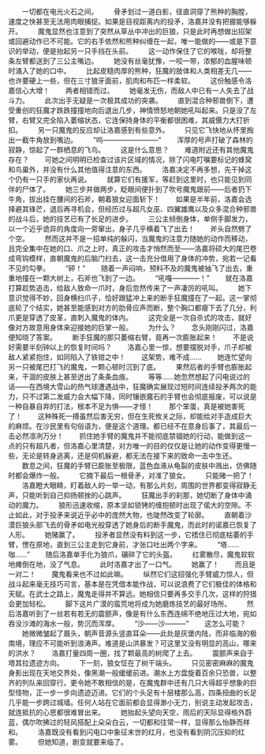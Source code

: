 　　一切都在电光火石之间。
　　骨矛划过一道白影，径直洞穿了熊种的胸膛，速度之快甚至无法用肉眼捕捉。如果是目视距离内的投矛，洛嘉并没有把握能够躲开。
　　魔鬼显然也注意到了突然从草丛中冲出的巨狼，只是此时再想做出招架或回避动作已不可能。它的右手依然和熊种纠缠在一起，唯一能做的——或是下意识的举动，便是抬起另一只手挡在头前。
　　这一动作保住了它的喉咙，却将整条左臂都送到了三公主嘴边。
　　她没有丝毫犹豫，一咬一带，浓郁的血腥味顿时涌入了她的口中。
　　比起皮糙肉厚的熊种，狂魔的肢体和人类相差无几——也许要硬上一些，但在三寸狼牙面前，肌肉和布匹一样柔软。
　　这份触感令洛嘉信心大增！
　　两者相错而过。
　　她毫发无伤，而敌人中已有一人失去了战斗力。
　　此次出手无疑是一次极其成功的突袭。
　　直到混合种邪兽倒下，遭受重创的狂魔才跌跌撞撞地向后退出几步，神情愤怒地朝她吼叫起来。只是没了左臂，右臂又完全陷入萎缩状态，它连保持身体的平衡都很困难，其威慑力大打折扣。
　　另一只魔鬼的反应却让洛嘉感到有些意外。
　　只见它飞快地从怀里掏出一截牛角放到嘴边。
　　“呜————————”
　　浑厚的号声打破了森林的寂静，惊起了一群栖息的飞鸟。
　　这是什么意思？
　　难道附近还有其他魔鬼存在？
　　可她之间明明已检查过该片区域的情况，除了闪电叮嘱要标记的蜂窝和鸟巢外，并没有什么其他值得注意的东西。
　　洛嘉决定不再多想，先干掉这个仍有一只手的家伙再说。
　　就算它们有援军，等赶到这里时，也只能见到同伴的尸体了。
　　她三步并做两步，眨眼间便扑到了吹号魔鬼跟前——后者扔下牛角，拔出挂在腰间的石斧，朝着狼女迎面斩下！
　　如果是半年前，洛嘉会选择避其锋芒，退后再寻机会，但经历过与超凡女巫、四翼雄鹰以及众多混合种邪兽的战斗后，她的技艺已有了长足的进步。
　　三公主倾倒身体，单侧手脚发力，以一个近乎诡异的角度向一旁窜出，身子几乎横着飞了出去！
　　斧头自然劈了个空。
　　然而这并不是一招单纯的躲闪，当魔鬼的注意力随她的动作而移动，且完全集中在她的口、爪之上时，真正的攻击才悄然而至——洛嘉将硕大的尾巴卷成弯钩模样，直朝魔鬼的后脑门扫去，这一击充分借用了身体的冲势，宛若一记看不见的勾拳。
　　“砰！”
　　随着一声闷响，预料不及的魔鬼被抽飞了出去，重重地撞在一颗大树上，石斧也飞到了一边。
　　“吼嘎————！”
　　就在洛嘉打算趁势追击，给敌人致命一爪时，身后忽然传来了一声凄厉的吼叫。
　　她下意识觉得不妙，回身横扫爪子，恰好跟猛冲上来的断手狂魔撞在了一起。这一掌彻底轮了个结实，她甚至能感到对方的肋骨应声而断，整个胸口都瘪下去了几分，利爪更是穿透了皮革，直刺入魔鬼的体内。
　　这完全是一次自杀式的攻击，就好像对方故意用身体来迎接她的巨掌一般。
　　为什么？
　　念头刚刚闪过，洛嘉便知晓了答案。
　　断手狂魔的那只萎缩右臂，竟再一次膨胀起来！
　　不是说好需要半刻钟以上的恢复时间吗？
　　洛嘉心里一惊，想要摆脱对手，爪子却被敌人紧紧抱住，如同陷入了铁钳之中！
　　这架势，难不成……
　　她连忙望向另一只被尾巴打飞的魔鬼，一颗心顿时沉到了底。
　　果然后者的手臂也膨胀起来，干涸的皮肤上甚至迸出了条条血痕。
　　等等……她忽然想起了闪电说过的话——在西境大雪山的热气球遭遇战中，狂魔确实展现过短时间连续投矛两次的能力，只不过第二发威力会大幅下降，同时镶嵌魔石的手臂也会彻底报废，可以说是一种自暴自弃的打法，根本不足为惧——才怪！
　　那个笨蛋，真是被她害死了！
　　这种殊死一搏虽然后害无穷，但在生死攸关之际，却能给对手造成巨大的麻烦。在沙民里有句俗语为，便是这个道理。都已经不在意身后事了，其最后一击必然凛冽万分！
　　抓住她手臂的魔鬼并不能彻底禁锢她的行动，能做到这一点的只有超凡者，但洛嘉心里清楚，对方唯一的目的仅仅是让她的动作变得更慢一些，无论是转身逃离，还是伺机躲避，都无法在接下来的致命一击中生还。
　　数息之间，狂魔的手臂已膨胀至极限，蓝色血液从龟裂的皮肤中溅出，仿佛随时都会爆炸一般。
　　它摘下最后一根骨矛，对准了狼女。
　　只能赌一把了！
　　洛嘉瞪大眼睛，盯着敌人的一举一动，有那么片刻，周围的世界都变得寂静无声，只能听到自己抑扬顿挫的心跳声。
　　狂魔出手的刹那，她切断了身体中涌动的魔力。
　　狼形迅速收缩，原本坚如锁铐的缠抱顿时出现了偌大的空隙。不止如此，对于投矛来说近乎必中的庞然大物，也陡然改变了轮廓。
　　直朝着沙漠巨狼头部飞去的骨矛如电光般穿透了她身后的断手魔鬼，而此时的诺嘉已恢复了人形。
　　她赌赢了。
　　投矛者显然没有料到这一步，它捂住已彻底枯萎的手臂，愣在原地，直到三公主走到它身前，才张口吐出两个字来。
　　“塔……咖……”
　　随后洛嘉单手化为狼爪，碾碎了它的头盔。
　　红雾散尽，魔鬼软软地瘫倒在地，没了气息。
　　此时洛嘉才出了一口气。
　　她赢了！
　　而且是一对二！
　　魔鬼看来也不过如此嘛。
　　纵然它们这招强化手臂威力惊人，但战斗起来毫无技巧可言，基本是在凭借本能作战，可以说浪费了它们极佳的体格和天赋。在武士之路上，魔鬼走得并不算远。她相信只要再多交手几次，这样的狩猎会更加轻松。
　　脚下这片广漠的蛮荒地将成为她磨炼技艺的最好场所。
　　然后洛嘉听到了一丝若有若无的震颤声，像是有什么东西连绵不绝地压过大地，宛如吞没沙滩的海水一般，势沉而浑厚。
　　“沙——沙———”
　　这怎么可能？
　　她微微皱起了眉头，朝声音源头竖直耳朵——此处是灰堡内陆，而非临海的极南境，理应不可能听到浪涛声。难道是山洪暴发？可这里又没有明显的高山，哪来的洪水？
　　洛嘉打量四周一圈，找了颗最高的树爬了上去。
　　震颤声来自于塔其拉遗迹方向。
　　下一刻，狼女怔在了树干端头。
　　只见密密麻麻的魔鬼身影出现在天地交界处，像黑潮一般缓缓前进。潮水上方盘旋着百余只恐兽，以整齐的列队来回穿行。更令她不敢相信的是，在魔鬼群中还有几只大得超乎想象的巨型怪物，正一步一步向遗迹迈进。它们的个头足有十层楼那么高，四条扭曲的长足几乎能一步跨过城墙。任何人站在它面前都会显得渺小无力，别说主动发起攻击，就连抵抗的心思都很难冒出来。
　　她抬起头望向天空，雨后的天际显得格外蔚蓝，偶尔吹拂过的轻风搭配上朵朵白云，一切都和往常一样，显得那么怡静而祥和。
　　洛嘉既没有看到闪电口中象征末世的红月，也没有看到阴沉压抑的红雾。
　　但她知道，剧变就要来临了。